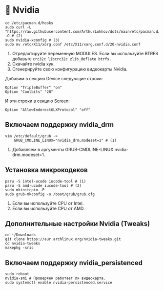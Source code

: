 # 🔋 Nvidia

```
cd /etc/pacman.d/hooks
sudo curl -L "https://raw.githubusercontent.com/ArthurLokhov/dots/main/etc/pacman.d/hooks/nvidia.hook" -O # (2)
sudo nvidia-xconfig # (3)
sudo mv /etc/X11/xorg.conf /etc/X11/xorg.conf.d/20-nvidia.conf
```

1. Отредактируйте переменную MODULES. Если вы используйте BTRFS добавьте `crc32c libcrc32c zlib_deflate btrfs.`
2. Скачайте nvidia хук.
3. Сгенерируйте свою конфигурацию видеокарты Nvidia.

Добавим в секцию Device следующие строки:

```
Option "TripleBuffer" "on"
Option "Coolbits" "28"
```

И эти строки в секцию Screen:

```
Option "AllowInderectGLXProtocol" "off"
```

## Включаем поддержку nvidia\_drm

```
vim /etc/default/grub ->
    GRUB_CMDLINE_LINUX="nvidia_drm.modeset=1" # (1)
```

1. Добавляем в аргументы GRUB-CMDLINE-LINUX nvidia-drm.modeset=1.

## Установка микрокодеков

```
paru -S intel-ucode iucode-tool # (1)
paru -S amd-ucode iucode-tool # (2)
sudo mkinitcpio -P
sudo grub-mkconfig -o /boot/grub/grub.cfg
```

1. Если вы используйте CPU от Intel.
2. Если вы используйте CPU от AMD.

## Дополнительные настройки Nvidia (Tweaks)

```
cd ~/Downloads
git clone https://aur.archlinux.org/nvidia-tweaks.git
cd nvidia-tweaks
makepkg -sric
```

## Включаем поддержку nvidia\_persistenced

```
sudo reboot
nvidia-smi # Проверяем работает ли видеокарта.
sudo systemctl enable nvidia-persistenced.service
```
